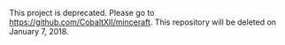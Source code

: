 This project is deprecated. Please go to https://github.com/CobaltXII/minceraft. This repository will be deleted on January 7, 2018.
